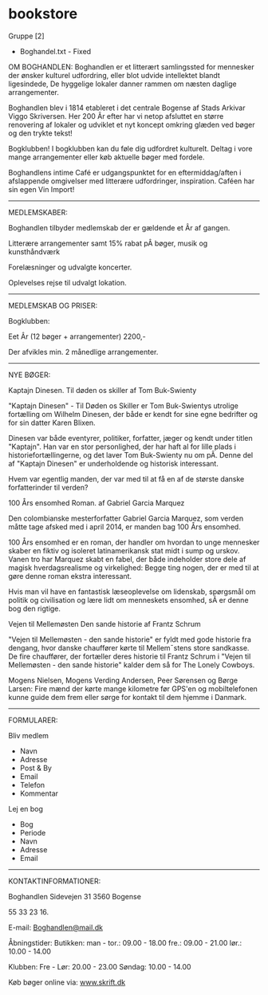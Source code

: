 # bookstore

Gruppe [2]


* Boghandel.txt - Fixed

OM BOGHANDLEN:
Boghandlen er et litterært samlingssted for mennesker der ønsker kulturel udfordring, eller blot udvide intellektet blandt ligesindede, De hyggelige lokaler danner rammen om næsten daglige arrangementer.

Boghandlen blev i 1814 etableret i det centrale Bogense af Stads Arkivar Viggo Skriversen.
Her 200 Âr efter har vi netop afsluttet en større renovering af lokaler og udviklet et nyt koncept omkring glæden ved bøger og den trykte tekst!

Bogklubben!
I bogklubben kan du føle dig udfordret kulturelt. Deltag i vore mange arrangementer eller køb aktuelle bøger med fordele.

Boghandlens intime Café er udgangspunktet for en eftermiddag/aften i afslappende omgivelser med litterære udfordringer, inspiration. Caféen har sin egen Vin Import!



_______________________________________________________________________________________________________

MEDLEMSKABER:

Boghandlen tilbyder medlemskab der er gældende et Âr af gangen.

Litterære arrangementer samt 15% rabat pÂ bøger, musik og kunsthåndværk

Forelæsninger og udvalgte koncerter.

Oplevelses rejse til udvalgt lokation.
_______________________________________________________________________________________________________

MEDLEMSKAB OG PRISER:

Bogklubben:

Eet Âr (12 bøger + arrangementer)	2200,-

Der afvikles min. 2 månedlige arrangementer.
_______________________________________________________________________________________________________
NYE BØGER:

Kaptajn Dinesen.
Til døden os skiller
af Tom Buk-Swienty

"Kaptajn Dinesen" - Til Døden os Skiller er Tom Buk-Swientys utrolige fortælling om Wilhelm Dinesen, der både er kendt for sine egne bedrifter og for sin datter Karen Blixen.

Dinesen var både eventyrer, politiker, forfatter, jæger og kendt under titlen "Kaptajn". Han var en stor personlighed, der har haft al for lille plads i historiefortællingerne, og det laver Tom Buk-Swienty nu om pÂ. Denne del af "Kaptajn Dinesen" er underholdende og historisk interessant.

Hvem var egentlig manden, der var med til at få en af de største danske forfatterinder til verden?



100 Års ensomhed
Roman.
af Gabriel Garcia Marquez

Den colombianske mesterforfatter Gabriel Garcia Marquez, som verden måtte tage afsked med i april 2014, er manden bag 100 Års ensomhed.

100 Års ensomhed er en roman, der handler om hvordan to unge mennesker skaber en fiktiv og isoleret latinamerikansk stat midt i sump og urskov. Vanen tro har Marquez skabt en fabel, der både indeholder store dele af magisk hverdagsrealisme og virkelighed: Begge ting nogen, der er med til at gøre denne roman ekstra interessant.

Hvis man vil have en fantastisk læseoplevelse om lidenskab, spørgsmål om politik og civilisation og lære lidt om menneskets ensomhed, sÂ er denne bog den rigtige.



Vejen til Mellemøsten
Den sande historie
af Frantz Schrum

"Vejen til Mellemøsten - den sande historie" er fyldt med gode historie fra dengang, hvor danske chauffører kørte til Mellem¯stens store sandkasse. De fire chauffører, der fortæller deres historie til Frantz Schrum i "Vejen til Mellemøsten - den sande historie" kalder dem så for The Lonely Cowboys.

Mogens Nielsen, Mogens Verding Andersen, Peer Sørensen og Børge Larsen: Fire mænd der kørte mange kilometre før GPS'en og mobiltelefonen kunne guide dem frem eller sørge for kontakt til dem hjemme i Danmark.


_______________________________________________________________________________________________________
FORMULARER:

Bliv medlem
- Navn
- Adresse
- Post & By
- Email
- Telefon
- Kommentar

Lej en bog
- Bog
- Periode
- Navn
- Adresse
- Email

_______________________________________________________________________________________________________

KONTAKTINFORMATIONER:

Boghandlen
Sidevejen 31
3560 Bogense


55 33 23 16.

E-mail: Boghandlen@mail.dk

Åbningstider:
Butikken:
man - tor.:	09.00 - 18.00
fre.:		09.00 - 21.00
lør.:		10.00 - 14.00

Klubben:
Fre - Lør:	20.00 - 23.00
Søndag:		10.00 - 14.00

Køb bøger online via: www.skrift.dk
